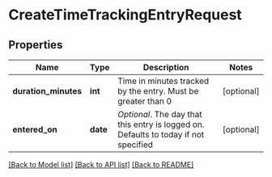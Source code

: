 # CreateTimeTrackingEntryRequest

## Properties
Name | Type | Description | Notes
------------ | ------------- | ------------- | -------------
**duration_minutes** | **int** | Time in minutes tracked by the entry. Must be greater than 0 | [optional] 
**entered_on** | **date** | *Optional*. The day that this entry is logged on. Defaults to today if not specified | [optional] 

[[Back to Model list]](../README.md#documentation-for-models) [[Back to API list]](../README.md#documentation-for-api-endpoints) [[Back to README]](../README.md)

